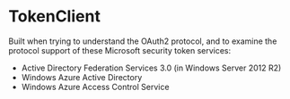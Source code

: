 TokenClient
===========

Built when trying to understand the OAuth2 protocol, and to examine the protocol support of these Microsoft security token services:
* Active Directory Federation Services 3.0 (in Windows Server 2012 R2)
* Windows Azure Active Directory
* Windows Azure Access Control Service

